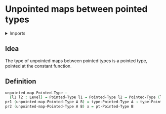#  Unpointed maps between pointed types

<details><summary>Imports</summary>
```agda
module structured-types.unpointed-maps where
open import foundation.dependent-pair-types
open import foundation.universe-levels
open import structured-types.pointed-types
```
</details>

## Idea

The type of unpointed maps between pointed types is a pointed type, pointed at the constant function.

## Definition

```agda
unpointed-map-Pointed-Type :
  {l1 l2 : Level} → Pointed-Type l1 → Pointed-Type l2 → Pointed-Type (l1 ⊔ l2)
pr1 (unpointed-map-Pointed-Type A B) = type-Pointed-Type A → type-Pointed-Type B
pr2 (unpointed-map-Pointed-Type A B) x = pt-Pointed-Type B
```
